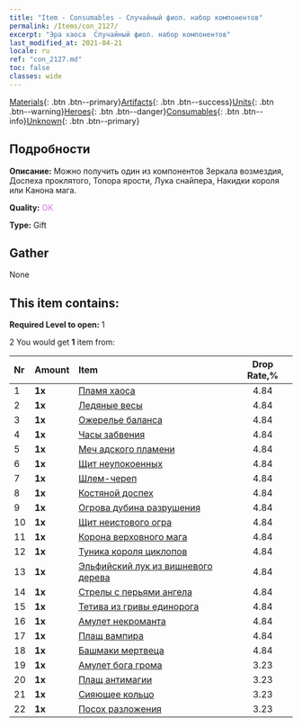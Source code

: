 ```yaml
---
title: "Item - Consumables - Случайный фиол. набор компонентов"
permalink: /Items/con_2127/
excerpt: "Эра хаоса  Случайный фиол. набор компонентов"
last_modified_at: 2021-04-21
locale: ru
ref: "con_2127.md"
toc: false
classes: wide
---
```

 [Materials](/ru/Items/){: .btn .btn--primary}[Artifacts](/ru/Items/Artifacts/){: .btn .btn--success}[Units](/ru/Items/Units/){: .btn .btn--warning}[Heroes](/ru/Items/Heroes/){: .btn .btn--danger}[Consumables](/ru/Items/Consumables/){: .btn .btn--info}[Unknown](/ru/Items/Unknown/){: .btn .btn--primary}

## Подробности
 **Описание:** Можно получить один из компонентов Зеркала возмездия, Доспеха проклятого, Топора ярости, Лука снайпера, Накидки короля или Канона мага.

 **Quality:** <span style="color: #DA70D6">OK</span>

 **Type:** Gift

## Gather

  None

## This item contains:

 **Required Level to open:** 1

 2 You would get **1** item  from:

  | Nr | Amount |     Item    | Drop Rate,% |
  |:---|:-------|:------------|:---------:|
  | 1 |  **1x** | [Пламя хаоса](/ru/Items/art_140/) | 4.84 | 
  | 2 |  **1x** | [Ледяные весы](/ru/Items/art_141/) | 4.84 | 
  | 3 |  **1x** | [Ожерелье баланса](/ru/Items/art_142/) | 4.84 | 
  | 4 |  **1x** | [Часы забвения](/ru/Items/art_143/) | 4.84 | 
  | 5 |  **1x** | [Меч адского пламени](/ru/Items/art_121/) | 4.84 | 
  | 6 |  **1x** | [Щит неупокоенных](/ru/Items/art_122/) | 4.84 | 
  | 7 |  **1x** | [Шлем-череп](/ru/Items/art_123/) | 4.84 | 
  | 8 |  **1x** | [Костяной доспех](/ru/Items/art_124/) | 4.84 | 
  | 9 |  **1x** | [Огрова дубина разрушения](/ru/Items/art_125/) | 4.84 | 
  | 10 |  **1x** | [Щит неистового огра](/ru/Items/art_126/) | 4.84 | 
  | 11 |  **1x** | [Корона верховного мага](/ru/Items/art_127/) | 4.84 | 
  | 12 |  **1x** | [Туника короля циклопов](/ru/Items/art_128/) | 4.84 | 
  | 13 |  **1x** | [Эльфийский лук из вишневого дерева](/ru/Items/art_103/) | 4.84 | 
  | 14 |  **1x** | [Стрелы с перьями ангела](/ru/Items/art_104/) | 4.84 | 
  | 15 |  **1x** | [Тетива из гривы единорога](/ru/Items/art_105/) | 4.84 | 
  | 16 |  **1x** | [Амулет некроманта](/ru/Items/art_129/) | 4.84 | 
  | 17 |  **1x** | [Плащ вампира](/ru/Items/art_130/) | 4.84 | 
  | 18 |  **1x** | [Башмаки мертвеца](/ru/Items/art_131/) | 4.84 | 
  | 19 |  **1x** | [Амулет бога грома](/ru/Items/art_136/) | 3.23 | 
  | 20 |  **1x** | [Плащ антимагии](/ru/Items/art_137/) | 3.23 | 
  | 21 |  **1x** | [Сияющее кольцо](/ru/Items/art_138/) | 3.23 | 
  | 22 |  **1x** | [Посох разложения](/ru/Items/art_139/) | 3.23 | 
